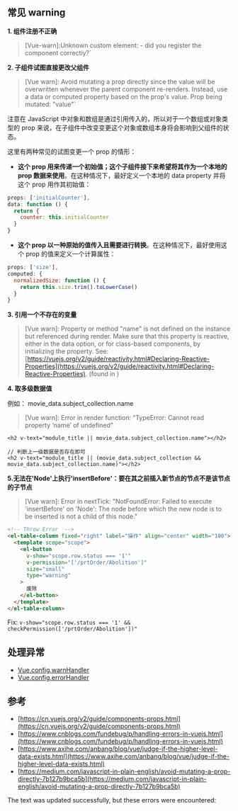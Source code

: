 ## 常见 warning

**1\. 组件注册不正确**

> \[Vue-warn\]:Unknown custom element: - did you register the component correctiy?\`

**2\. 子组件试图直接更改父组件**

> \[Vue warn\]: Avoid mutating a prop directly since the value will be overwritten whenever the parent component re-renders. Instead, use a data or computed property based on the prop's value. Prop being mutated: "value"\`

注意在 JavaScript 中对象和数组是通过引用传入的，所以对于一个数组或对象类型的 prop 来说，在子组件中改变变更这个对象或数组本身将会影响到父组件的状态。

这里有两种常见的试图变更一个 prop 的情形：

-   **这个 prop 用来传递一个初始值；这个子组件接下来希望将其作为一个本地的 prop 数据来使用**。在这种情况下，最好定义一个本地的 data property 并将这个 prop 用作其初始值：

```js
props: ['initialCounter'],
data: function () {
  return {
    counter: this.initialCounter
  }
}
```

-   **这个 prop 以一种原始的值传入且需要进行转换**。在这种情况下，最好使用这个 prop 的值来定义一个计算属性：

```js
props: ['size'],
computed: {
  normalizedSize: function () {
    return this.size.trim().toLowerCase()
  }
}
```

**3\. 引用一个不存在的变量**

> \[Vue warn\]: Property or method "name" is not defined on the instance but referenced during render. Make sure that this property is reactive, either in the data option, or for class-based components, by initializing the property. See: [https://vuejs.org/v2/guide/reactivity.html#Declaring-Reactive-Properties](https://vuejs.org/v2/guide/reactivity.html#Declaring-Reactive-Properties). (found in )

**4\. 取多级数据值**

例如： movie\_data.subject\_collection.name

> \[Vue warn\]: Error in render function: “TypeError: Cannot read property ‘name’ of undefined”

    <h2 v-text="module_title || movie_data.subject_collection.name"></h2>
    
    // 判断上一级数据是否存在即可
    <h2 v-text="module_title || (movie_data.subject_collection && movie_data.subject_collection.name)"></h2>
    

**5.无法在'Node'上执行'insertBefore'：要在其之前插入新节点的节点不是该节点的子节点**

> \[Vue warn\]: Error in nextTick: "NotFoundError: Failed to execute 'insertBefore' on 'Node': The node before which the new node is to be inserted is not a child of this node."

```html
<!-- Throw Error  -->
<el-table-column fixed="right" label="操作" align="center" width="100">
  <template scope="scope">
    <el-button
      v-show="scope.row.status === '1'"
      v-permission="['/prtOrder/Abolition']"
      size="small"
      type="warning"
    >
      废除
    </el-button>
  </template>
</el-table-column>
```

Fix: `v-show="scope.row.status === '1' && checkPermission(['/prtOrder/Abolition'])"`

## 处理异常

-   [Vue.config.warnHandler](https://cn.vuejs.org/v2/api/#warnHandler)
-   [Vue.config.errorHandler](https://cn.vuejs.org/v2/api/#errorHandler)

## 参考

-   [https://cn.vuejs.org/v2/guide/components-props.html](https://cn.vuejs.org/v2/guide/components-props.html)
-   [https://www.cnblogs.com/fundebug/p/handling-errors-in-vuejs.html](https://www.cnblogs.com/fundebug/p/handling-errors-in-vuejs.html)
-   [https://www.axihe.com/anbang/blog/vue/judge-if-the-higher-level-data-exists.html](https://www.axihe.com/anbang/blog/vue/judge-if-the-higher-level-data-exists.html)
-   [https://medium.com/javascript-in-plain-english/avoid-mutating-a-prop-directly-7b127b9bca5b](https://medium.com/javascript-in-plain-english/avoid-mutating-a-prop-directly-7b127b9bca5b)

The text was updated successfully, but these errors were encountered: